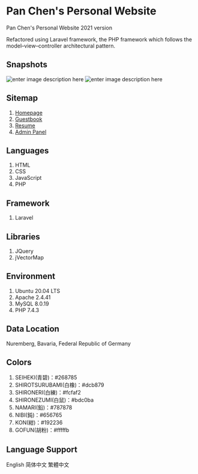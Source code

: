 # Pan Chen's Personal Website
Pan Chen's Personal Website 2021 version

Refactored using Laravel framework, the PHP framework which follows the model–view–controller architectural pattern.

## Snapshots
![enter image description here](https://upload.cc/i1/2020/05/09/FXQUI6.jpg)
![enter image description here](https://upload.cc/i1/2020/05/09/P3HK54.jpg)

## Sitemap
1. [Homepage](https://www.chenpan.xyz)
2. [Guestbook](https://www.chenpan.xyz/guestbook)
3. [Resume](https://www.chenpan.xyz/resume)
4. [Admin Panel](https://www.chenpan.xyz/admin)

## Languages
1. HTML
2. CSS
3. JavaScript
4. PHP

## Framework
1. Laravel

## Libraries
1. JQuery
2. jVectorMap

## Environment
1. Ubuntu 20.04 LTS
2. Apache 2.4.41
3. MySQL 8.0.19
4. PHP 7.4.3

## Data Location
Nuremberg, Bavaria, Federal Republic of Germany

## Colors
1. SEIHEKI(青碧)：#268785
2. SHIROTSURUBAMI(白橡)：#dcb879
3. SHIRONERI(白練)：#fcfaf2
4. SHIRONEZUMI(白鼠)：#bdc0ba
5. NAMARI(鉛)：#787878
6. NIBI(鈍)：#656765
7. KON(紺)：#192236
8. GOFUN(胡粉)：#fffffb

## Language Support
English 简体中文 繁體中文
